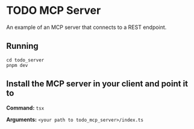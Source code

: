 # TODO MCP Server

An example of an MCP server that connects to a REST endpoint.

## Running
```
cd todo_server
pnpm dev
```

## Install the MCP server in your client and point it to

**Command:** `tsx`

**Arguments:** `<your path to todo_mcp_server>/index.ts`

